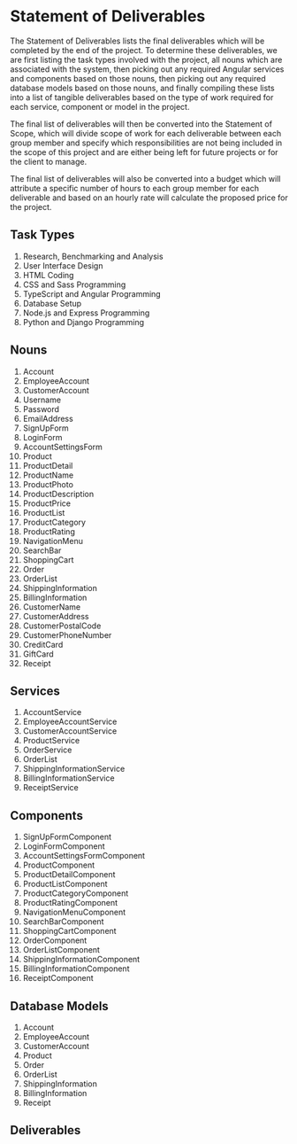 # Statement of Deliverables
The Statement of Deliverables lists the final deliverables which will be completed by the end of the project. To determine these deliverables, we are first listing the task types involved with the project, all nouns which are associated with the system, then picking out any required Angular services and components based on those nouns, then picking out any required database models based on those nouns, and finally compiling these lists into a list of tangible deliverables based on the type of work required for each service, component or model in the project.

The final list of deliverables will then be converted into the Statement of Scope, which will divide scope of work for each deliverable between each group member and specify which responsibilities are not being included in the scope of this project and are either being left for future projects or for the client to manage.

The final list of deliverables will also be converted into a budget which will attribute a specific number of hours to each group member for each deliverable and based on an hourly rate will calculate the proposed price for the project.

## Task Types
1. Research, Benchmarking and Analysis
2. User Interface Design
3. HTML Coding
4. CSS and Sass Programming
5. TypeScript and Angular Programming
6. Database Setup
7. Node.js and Express Programming
8. Python and Django Programming

## Nouns
1. Account
2. EmployeeAccount
3. CustomerAccount
4. Username
5. Password
6. EmailAddress
7. SignUpForm
8. LoginForm
9. AccountSettingsForm
10. Product
11. ProductDetail
12. ProductName
13. ProductPhoto
14. ProductDescription
15. ProductPrice
16. ProductList
17. ProductCategory
18. ProductRating
19. NavigationMenu
20. SearchBar
21. ShoppingCart
22. Order
23. OrderList
24. ShippingInformation
25. BillingInformation
26. CustomerName
27. CustomerAddress
28. CustomerPostalCode
29. CustomerPhoneNumber
30. CreditCard
31. GiftCard
32. Receipt

## Services
1. AccountService
2. EmployeeAccountService
3. CustomerAccountService
4.  ProductService
5.  OrderService
6.  OrderList
7.  ShippingInformationService
8.  BillingInformationService
9.  ReceiptService

## Components
1. SignUpFormComponent
2. LoginFormComponent
3. AccountSettingsFormComponent
4.  ProductComponent
5.  ProductDetailComponent
6.  ProductListComponent
7.  ProductCategoryComponent
8.  ProductRatingComponent
9.  NavigationMenuComponent
10. SearchBarComponent
11. ShoppingCartComponent
12. OrderComponent
13. OrderListComponent
14. ShippingInformationComponent
15. BillingInformationComponent
16. ReceiptComponent

## Database Models
1. Account
2. EmployeeAccount
3. CustomerAccount
4.  Product
5.  Order
6.  OrderList
7.  ShippingInformation
8.  BillingInformation
9.  Receipt

## Deliverables